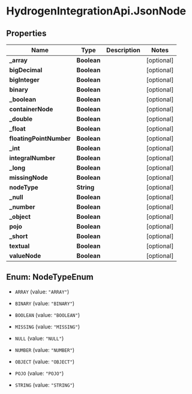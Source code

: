 # HydrogenIntegrationApi.JsonNode

## Properties
Name | Type | Description | Notes
------------ | ------------- | ------------- | -------------
**_array** | **Boolean** |  | [optional] 
**bigDecimal** | **Boolean** |  | [optional] 
**bigInteger** | **Boolean** |  | [optional] 
**binary** | **Boolean** |  | [optional] 
**_boolean** | **Boolean** |  | [optional] 
**containerNode** | **Boolean** |  | [optional] 
**_double** | **Boolean** |  | [optional] 
**_float** | **Boolean** |  | [optional] 
**floatingPointNumber** | **Boolean** |  | [optional] 
**_int** | **Boolean** |  | [optional] 
**integralNumber** | **Boolean** |  | [optional] 
**_long** | **Boolean** |  | [optional] 
**missingNode** | **Boolean** |  | [optional] 
**nodeType** | **String** |  | [optional] 
**_null** | **Boolean** |  | [optional] 
**_number** | **Boolean** |  | [optional] 
**_object** | **Boolean** |  | [optional] 
**pojo** | **Boolean** |  | [optional] 
**_short** | **Boolean** |  | [optional] 
**textual** | **Boolean** |  | [optional] 
**valueNode** | **Boolean** |  | [optional] 


<a name="NodeTypeEnum"></a>
## Enum: NodeTypeEnum


* `ARRAY` (value: `"ARRAY"`)

* `BINARY` (value: `"BINARY"`)

* `BOOLEAN` (value: `"BOOLEAN"`)

* `MISSING` (value: `"MISSING"`)

* `NULL` (value: `"NULL"`)

* `NUMBER` (value: `"NUMBER"`)

* `OBJECT` (value: `"OBJECT"`)

* `POJO` (value: `"POJO"`)

* `STRING` (value: `"STRING"`)




